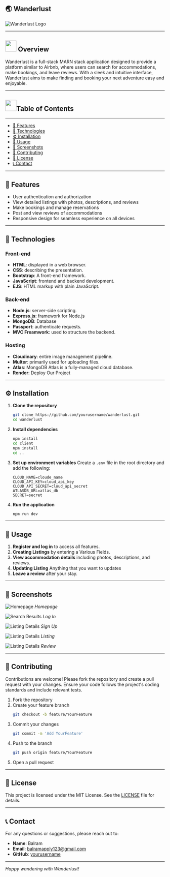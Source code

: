 ## 🌏 Wanderlust

![Wanderlust Logo](./assets/home.png)

---

<div>
  <h2><img src="inimation.gif" width="35" height="35"> Overview</h2>
</div>

Wanderlust is a full-stack MARN stack application designed to provide a platform similar to Airbnb, where users can search for accommodations, make bookings, and leave reviews. With a sleek and intuitive interface, Wanderlust aims to make finding and booking your next adventure easy and enjoyable.

---

<div>
  <h2><img src="star.gif" width="35" height="35">Table of Contents</h2>
</div>

---
- [📑 Features](#-features)
- [🔧 Technologies](#-technologies)
- [⚙️ Installation](#-installation)
- [🚀 Usage](#-usage)
- [📸 Screenshots](#-screenshots)
- [🤝 Contributing](#-contributing)
- [📜 License](#-license)
- [📞 Contact](#-contact)

---

## 📑 Features

- User authentication and authorization
- View detailed listings with photos, descriptions, and reviews
- Make bookings and manage reservations
- Post and view reviews of accommodations
- Responsive design for seamless experience on all devices

---

## 🔧 Technologies

### Front-end
- **HTML**: displayed in a web browser.
- **CSS**: describing the presentation.
- **Bootstrap**: A front-end framework.
- **JavaScript**: frontend and backend development.
- **EJS**: HTML markup with plain JavaScript.

### Back-end
- **Node.js**: server-side scripting.
- **Express.js**: framework for Node.js
- **MongoDB**: Database
- **Passport**: authenticate requests.
- **MVC Freamwork**: used to structure the backend.

### Hosting
- **Cloudinary**: entire image management pipeline.
- **Multer**: primarily used for uploading files.
- **Atlas**: MongoDB Atlas is a fully-managed cloud database.
- **Render**: Deploy Our Project

---

## ⚙️ Installation

1. **Clone the repository**
    ```bash
    git clone https://github.com/yourusername/wanderlust.git
    cd wanderlust
    ```

2. **Install dependencies**
    ```bash
    npm install
    cd client
    npm install
    cd ..
    ```

3. **Set up environment variables**
    Create a `.env` file in the root directory and add the following:
    ```env
    CLOUD_NAME=cloude_name
    CLOUD_API_KEY=cloud_api_key
    CLOUD_API_SECRET=cloud_api_secret
    ATLASDB_URL=atlas_db
    SECRET=secret
    ```

4. **Run the application**
    ```bash
    npm run dev
    ```

---

## 🚀 Usage

1. **Register and log in** to access all features.
2. **Creating Listings** by entering a Various Fields.
3. **View accommodation details** including photos, descriptions, and reviews.
4. **Updating Listing** Anything that you want to updates
5. **Leave a review** after your stay.

---

## 📸 Screenshots

![Homepage](./assets/home.png)
*Homepage*

![Search Results](./assets/login.png)
*Log In*

![Listing Details](./assets/signup.png)
*Sign Up*

![Listing Details](./assets/listing.png)
*Listing*

![Listing Details](./assets/review.png)
*Review*

---

## 🤝 Contributing

Contributions are welcome! Please fork the repository and create a pull request with your changes. Ensure your code follows the project's coding standards and include relevant tests.

1. Fork the repository
2. Create your feature branch
    ```bash
    git checkout -b feature/YourFeature
    ```
3. Commit your changes
    ```bash
    git commit -m 'Add YourFeature'
    ```
4. Push to the branch
    ```bash
    git push origin feature/YourFeature
    ```
5. Open a pull request

---

## 📜 License

This project is licensed under the MIT License. See the [LICENSE](LICENSE) file for details.

---

## 📞 Contact

For any questions or suggestions, please reach out to:

- **Name**: Balram
- **Email**: balramapply123@gmail.com
- **GitHub**: [yourusername](https://github.com/BalramApply)

---

*Happy wandering with Wanderlust!*
